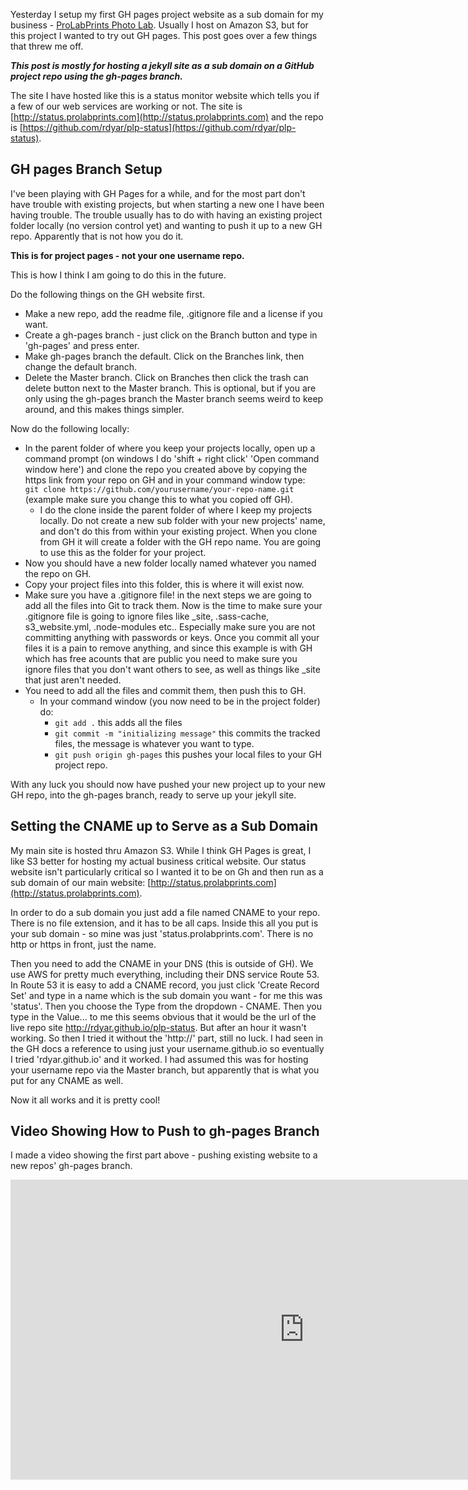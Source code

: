 ---
---

Yesterday I setup my first GH pages project website as a sub domain for my business -  [ProLabPrints Photo Lab](https://prolabprints.com). Usually I host on Amazon S3, but for this project I wanted to try out GH pages. This post goes over a few things that threw me off.

**_This post is mostly for hosting a jekyll site as a sub domain on a GitHub project repo using the gh-pages branch._**

The site I have hosted like this is a status monitor website which tells you if a few of our web services are working or not. The site is [http://status.prolabprints.com](http://status.prolabprints.com) and the repo is [https://github.com/rdyar/plp-status](https://github.com/rdyar/plp-status).

## GH pages Branch Setup

I've been playing with GH Pages for a while, and for the most part don't have trouble with existing projects, but when starting a new one I have been having trouble. The trouble usually has to do with having an existing project folder locally (no version control yet) and wanting to push it up to a new GH repo. Apparently that is not how you do it.

**This is for project pages - not your one username repo.**

This is how I think I am going to do this in the future.

Do the following things on the GH website first.

- Make a new repo, add the readme file, .gitignore file and a license if you want.
- Create a gh-pages branch - just click on the Branch button and type in 'gh-pages' and press enter.
- Make gh-pages branch the default. Click on the Branches link, then change the default branch.
- Delete the Master branch. Click on Branches then click the trash can delete button next to the Master branch. This is optional, but if you are only using the gh-pages branch the Master branch seems weird to keep around, and this makes things simpler.

Now do the following locally:

- In the parent folder of where you keep your projects locally, open up a command prompt (on windows I do 'shift + right click' 'Open command window here') and clone the repo you created above by copying the https link from your repo on GH and in your command window type:  
 ```git clone https://github.com/yourusername/your-repo-name.git```  
 (example make sure you change this to what you copied off GH).
   - I do the clone inside the parent folder of where I keep my projects locally. Do not create a new sub folder with your new projects' name, and don't do this from within your existing project. When you clone from GH it will create a folder with the GH repo name. You are going to use this as the folder for your project.
- Now you should have a new folder locally named whatever you named the repo on GH.
- Copy your project files into this folder, this is where it will exist now.
- Make sure you have a .gitignore file! in the next steps we are going to add all the files into Git to track them. Now is the time to make sure your .gitignore file is going to ignore files like _site, .sass-cache, s3_website.yml, .node-modules etc.. Especially make sure you are not committing anything with passwords or keys. Once you commit all your files it is a pain to remove anything, and since this example is with GH which has free acounts that are public you need to make sure you ignore files that you don't want others to see, as well as things like _site that just aren't needed.
- You need to add all the files and commit them, then push this to GH.
   - In your command window (you now need to be in the project folder) do:
      - ```git add .``` this adds all the files 
      - ```git commit -m "initializing message"``` this commits the tracked files, the message is whatever you want to type.
      - ```git push origin gh-pages``` this pushes your local files to your GH project repo.  

With any luck you should now have pushed your new project up to your new GH repo, into the gh-pages branch, ready to serve up your jekyll site.

## Setting the CNAME up to Serve as a Sub Domain

My main site is hosted thru Amazon S3. While I think GH Pages is great, I like S3 better for hosting my actual business critical website. Our status website isn't particularly critical so I wanted it to be on Gh and then run as a sub domain of our main website: [http://status.prolabprints.com](http://status.prolabprints.com).

In order to do a sub domain you just add a file named CNAME to your repo. There is no file extension, and it has to be all caps. Inside this all you put is your sub domain - so mine was just 'status.prolabprints.com'. There is no http or https in front, just the name.

Then you need to add the CNAME in your DNS (this is outside of GH). We use AWS for pretty much everything, including their DNS service Route 53. In Route 53 it is easy to add a CNAME record, you just click 'Create Record Set' and type in a name which is the sub domain you want - for me this was 'status'. Then you choose the Type from the dropdown - CNAME. Then you type in the Value... to me this seems obvious that it would be the url of the live repo site http://rdyar.github.io/plp-status. But after an hour it wasn't working. So then I tried it without the 'http://' part, still no luck. I had seen in the GH docs a reference to using just your username.github.io so eventually I tried 'rdyar.github.io' and it worked. I had assumed this was for hosting your username repo via the Master branch, but apparently that is what you put for any CNAME as well.

Now it all works and it is pretty cool!

## Video Showing How to Push to gh-pages Branch

I made a video showing the first part above - pushing existing website to a new repos' gh-pages branch.

 <div class="responsive-video margin-bottom-30">
                                 <iframe width="940" height="480" src="https://www.youtube.com/embed/iyFjdmzcpws" frameborder="0" allowfullscreen></iframe>
                            </div>
